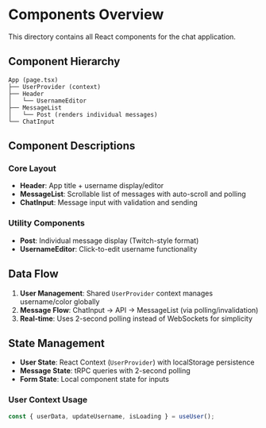 # Components Overview

This directory contains all React components for the chat application.

## Component Hierarchy

```
App (page.tsx)
├── UserProvider (context)
├── Header
│   └── UsernameEditor
├── MessageList
│   └── Post (renders individual messages)
└── ChatInput
```

## Component Descriptions

### Core Layout
- **Header**: App title + username display/editor
- **MessageList**: Scrollable list of messages with auto-scroll and polling
- **ChatInput**: Message input with validation and sending

### Utility Components
- **Post**: Individual message display (Twitch-style format)
- **UsernameEditor**: Click-to-edit username functionality

## Data Flow

1. **User Management**: Shared `UserProvider` context manages username/color globally
2. **Message Flow**: ChatInput → API → MessageList (via polling/invalidation)
3. **Real-time**: Uses 2-second polling instead of WebSockets for simplicity

## State Management

- **User State**: React Context (`UserProvider`) with localStorage persistence
- **Message State**: tRPC queries with 2-second polling
- **Form State**: Local component state for inputs

### User Context Usage
```typescript
const { userData, updateUsername, isLoading } = useUser();
```